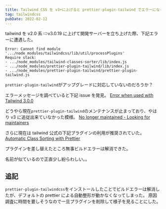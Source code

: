 ```yaml
---
title: Tailwind CSS を v3+に上げると prettier-plugin-tailwind でエラーになる
tag: tailwindcss
pubDate: 2022-02-12
---
```


tailwind を v2.0 系 ⇨v3.0.19 に上げて開発サーバーを立ち上げた際、下記エラーに遭遇した。

```
Error: Cannot find module '.../node_modules/tailwindcss/lib/util/processPlugins'
Require stack:
- .../node_modules/tailwind-classes-sorter/lib/index.js
- .../node_modules/prettier-plugin-tailwind/lib/index.js
- .../node_modules/prettier-plugin-tailwind/prettier-plugin-tailwind.js
```

`prettier-plugin-tailwind`がアップグレードに対応していないのだろうか？

エラーメッセージを調べていると下記 issue を発見。
[Error when used with Tailwind 3.0.0](https://github.com/tqwewe/prettier-plugin-tailwind/issues/44)

どうやら現在`prettier-plugin-tailwind`のメンテナンスが止まっており、やはり v3 に追従出来ていなかった模様。
[No longer maintained - Looking for maintainers](https://github.com/tqwewe/prettier-plugin-tailwind/issues/46)

さらに現在は tailwind 公式の下記プラグインの利用が推奨されていた。
[Automatic Class Sorting with Prettier](https://tailwindcss.com/blog/automatic-class-sorting-with-prettier)

プラグインを差し替えたところ無事ビルドエラーは解消できた。

名前が似ているので正直少し紛らわしい。。

## 追記

`prettier-plugin-tailwindcss`をインストールしたことでビルドエラーは解消したが、デフォルトの prettier による自動整形が動かなくなってしまった。
原因調査に時間を要しそうなので一旦プラグインを削除して様子を見ることにした。
